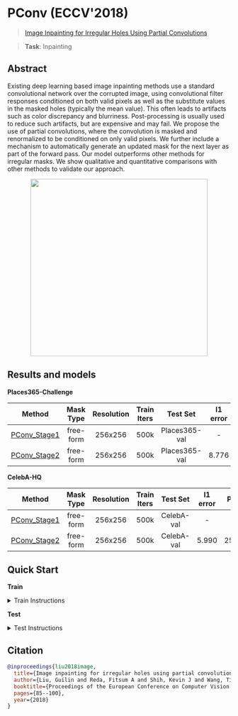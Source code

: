 # PConv (ECCV'2018)

> [Image Inpainting for Irregular Holes Using Partial Convolutions](https://arxiv.org/abs/1804.07723)

> **Task**: Inpainting

<!-- [ALGORITHM] -->

## Abstract

<!-- [ABSTRACT] -->

Existing deep learning based image inpainting methods use a standard convolutional network over the corrupted image, using convolutional filter responses conditioned on both valid pixels as well as the substitute values in the masked holes (typically the mean value). This often leads to artifacts such as color discrepancy and blurriness. Post-processing is usually used to reduce such artifacts, but are expensive and may fail. We propose the use of partial convolutions, where the convolution is masked and renormalized to be conditioned on only valid pixels. We further include a mechanism to automatically generate an updated mask for the next layer as part of the forward pass. Our model outperforms other methods for irregular masks. We show qualitative and quantitative comparisons with other methods to validate our approach.

<!-- [IMAGE] -->

<div align=center >
 <img src="https://user-images.githubusercontent.com/12726765/144175613-1bc9ad1b-072d-4c1f-a97d-1af5be2590bd.png" width="400"/>
</div >

## Results and models

**Places365-Challenge**

|                              Method                              | Mask Type | Resolution | Train Iters |   Test Set    | l1 error |  PSNR  | SSIM  | GPU Info |                              Download                              |
| :--------------------------------------------------------------: | :-------: | :--------: | :---------: | :-----------: | :------: | :----: | :---: | :------: | :----------------------------------------------------------------: |
| [PConv_Stage1](/configs/partial_conv/pconv_stage1_8xb1_places-256x256.py) | free-form |  256x256   |    500k     | Places365-val |    -     |   -    |   -   |    4     | [model](https://download.openmmlab.com/mmediting/inpainting/pconv/pconv_256x256_stage2_4x2_places_20200619-1ffed0e8.pth) \| [log](https://download.openmmlab.com/mmediting/inpainting/pconv/pconv_256x256_stage2_4x2_places_20200619-1ffed0e8.log.json) |
| [PConv_Stage2](/configs/partial_conv/pconv_stage2_4xb2_places-256x256.py) | free-form |  256x256   |    500k     | Places365-val |  8.776   | 22.762 | 0.801 |    4     | [model](https://download.openmmlab.com/mmediting/inpainting/pconv/pconv_256x256_stage2_4x2_places_20200619-1ffed0e8.pth) \| [log](https://download.openmmlab.com/mmediting/inpainting/pconv/pconv_256x256_stage2_4x2_places_20200619-1ffed0e8.log.json) |

**CelebA-HQ**

|                              Method                               | Mask Type | Resolution | Train Iters |  Test Set  | l1 error |  PSNR  | SSIM  | GPU Info |                               Download                               |
| :---------------------------------------------------------------: | :-------: | :--------: | :---------: | :--------: | :------: | :----: | :---: | :------: | :------------------------------------------------------------------: |
| [PConv_Stage1](/configs/partial_conv/pconv_stage1_8xb1_celeba-256x256.py) | free-form |  256x256   |    500k     | CelebA-val |    -     |   -    |   -   |    4     | [model](https://download.openmmlab.com/mmediting/inpainting/pconv/pconv_256x256_stage2_4x2_places_20200619-1ffed0e8.pth) \| [log](https://download.openmmlab.com/mmediting/inpainting/pconv/pconv_256x256_stage2_4x2_places_20200619-1ffed0e8.log.json) |
| [PConv_Stage2](/configs/partial_conv/pconv_stage2_4xb2_celeba-256x256.py) | free-form |  256x256   |    500k     | CelebA-val |  5.990   | 25.404 | 0.853 |    4     | [model](https://download.openmmlab.com/mmediting/inpainting/pconv/pconv_256x256_stage2_4x2_celeba_20200619-860f8b95.pth) \| [log](https://download.openmmlab.com/mmediting/inpainting/pconv/pconv_256x256_stage2_4x2_celeba_20200619-860f8b95.log.json) |

## Quick Start

**Train**

<details>
<summary>Train Instructions</summary>

You can use the following commands to train a model with cpu or single/multiple GPUs.

```shell
# cpu train
CUDA_VISIBLE_DEVICES=-1 python tools/train.py configs/partial_conv/pconv_stage2_4xb2_places-256x256.py

# single-gpu train
python tools/train.py configs/partial_conv/pconv_stage2_4xb2_places-256x256.py

# multi-gpu train
./tools/dist_train.sh configs/partial_conv/pconv_stage2_4xb2_places-256x256.py 8
```

For more details, you can refer to **Train a model** part in [train_test.md](/docs/en/user_guides/train_test.md#Train-a-model-in-MMEditing).

</details>

**Test**

<details>
<summary>Test Instructions</summary>

You can use the following commands to test a model with cpu or single/multiple GPUs.

```shell
# cpu test
CUDA_VISIBLE_DEVICES=-1 python tools/test.py configs/partial_conv/pconv_stage2_4xb2_places-256x256.py https://download.openmmlab.com/mmediting/inpainting/pconv/pconv_256x256_stage2_4x2_places_20200619-1ffed0e8.pth

# single-gpu test
python tools/test.py configs/partial_conv/pconv_stage2_4xb2_places-256x256.py https://download.openmmlab.com/mmediting/inpainting/pconv/pconv_256x256_stage2_4x2_places_20200619-1ffed0e8.pth

# multi-gpu test
./tools/dist_test.sh configs/partial_conv/pconv_stage2_4xb2_places-256x256.py https://download.openmmlab.com/mmediting/inpainting/pconv/pconv_256x256_stage2_4x2_places_20200619-1ffed0e8.pth 8
```

For more details, you can refer to **Test a pre-trained model** part in [train_test.md](/docs/en/user_guides/train_test.md#Test-a-pre-trained-model-in-MMEditing).

</details>

## Citation

```bibtex
@inproceedings{liu2018image,
  title={Image inpainting for irregular holes using partial convolutions},
  author={Liu, Guilin and Reda, Fitsum A and Shih, Kevin J and Wang, Ting-Chun and Tao, Andrew and Catanzaro, Bryan},
  booktitle={Proceedings of the European Conference on Computer Vision (ECCV)},
  pages={85--100},
  year={2018}
}
```
